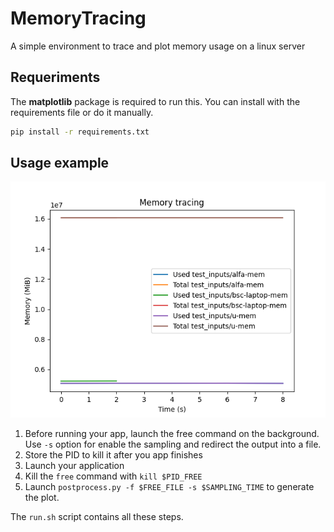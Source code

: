 # MemoryTracing

A simple environment to trace and plot memory usage on a linux server

## Requeriments
The **matplotlib** package is required to run this. You can install with the requirements file or do it manually.

```bash
pip install -r requirements.txt
```


## Usage example
![ExampleImg](myPlot.png)
1. Before running your app, launch the free command on the background. Use `-s` option for enable the sampling and redirect the output into a file.
2. Store the PID to kill it after you app finishes
3. Launch your application
4. Kill the `free` command with `kill $PID_FREE`
5. Launch `postprocess.py -f $FREE_FILE -s $SAMPLING_TIME` to generate the plot.
   
The `run.sh` script contains all these steps.


